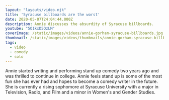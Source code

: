 ```yaml
---
layout: "layouts/video.njk"
title: 'Syracuse billboards are the worst'
date: 2020-05-07T24:04:44.000Z
description: Annie discusses the absurdity of Syracuse billboards.
youtube: "5O1kxD5QzLM"
coverImage: /static/images/videos/annie-gorham-syracuse-billboards.jpg
thumbnail: /static/images/videos/thumbnails/annie-gorham-syracuse-billboards_tn.jpg
tags:
  - video
  - comedy
  - solo
---
```

Annie started writing and performing stand up comedy two years ago and was thrilled to continue in college. Annie feels stand up is some of the most fun she has ever had and hopes to become a comedy writer in the future. She is currently a rising sophomore at Syracuse University with a major in Television, Radio, and Film and a minor in Women's and Gender Studies.
